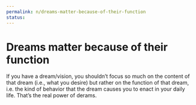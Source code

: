 ```yaml
---
permalink: n/dreams-matter-because-of-their-function
status: 
---
```

# Dreams matter because of their function

If you have a dream/vision, you shouldn’t focus so much on the content of that dream (i.e., what you desire) but rather on the function of that dream, i.e. the kind of behavior that the dream causes you to enact in your daily life. That’s the real power of derams.
